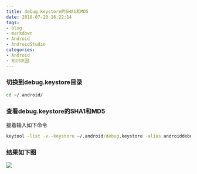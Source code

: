 ```yaml
---
title: debug.keystore的SHA1和MD5
date: 2018-07-20 16:22:14
tags:
- blog
- markdown
- Android 
- AndroidStudio
categories:
- Android
- 知识巩固
---
```


### 切换到debug.keystore目录

```cmd
cd ~/.android/
```
### 查看debug.keystore的SHA1和MD5

接着输入如下命令
```cmd
keytool -list -v -keystore ~/.android/debug.keystore -alias androiddebugkey -storepass android -keypass android
```

### 结果如下图
![](https://ws4.sinaimg.cn/large/006tNbRwly1fx6h7i8nvjj30jy0ff0v8.jpg)


